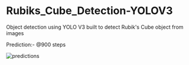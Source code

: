 # Rubiks_Cube_Detection-YOLOV3
Object detection using YOLO V3 built to detect Rubik's Cube object from images

Prediction:- @900 steps

![predictions](https://user-images.githubusercontent.com/98344033/195928985-05b0f212-c21d-4042-acb4-c7a9fe073215.jpg)
